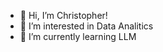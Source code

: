 - 👋 Hi, I’m Christopher!
- 👀 I’m interested in Data Analitics
- 🌱 I’m currently learning LLM

<!---
christ345/christ345 is a ✨ special ✨ repository because its `README.md` (this file) appears on your GitHub profile.
--->
